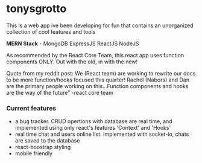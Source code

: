 # tonysgrotto

This is a web app ive been developing for fun that contains an unorganized collection of cool features and tools

**MERN Stack** - MongoDB ExpressJS ReactJS NodeJS

As recommended by the React Core Team, this react app uses function components ONLY. Out with the old, in with the new!

Quote from my reddit post:
We (React team) are working to rewrite our docs to be more function/hooks focused this quarter! Rachel (Nabors) and Dan are the primary people working on this...Function components and hooks are the way of the future" -react core team

### Current features

- a bug tracker. CRUD opertions with database are real time, and implemented using only react's features 'Context' and 'Hooks'
- real time chat and users online list. Implemented with socket-io, chats are saved to the database
- react-boostrap styling
- mobile friendly
